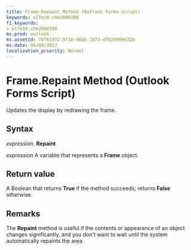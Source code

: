 ```yaml
---
title: Frame.Repaint Method (Outlook Forms Script)
keywords: olfm10.chm2000380
f1_keywords:
- olfm10.chm2000380
ms.prod: outlook
ms.assetid: 78761972-9f18-96bb-1073-dfb29909432b
ms.date: 06/08/2017
localization_priority: Normal
---
```



# Frame.Repaint Method (Outlook Forms Script)

Updates the display by redrawing the frame.


## Syntax

_expression_. **Repaint**

_expression_ A variable that represents a  **Frame** object.


## Return value

A Boolean that returns  **True** if the method succeeds; returns **False** otherwise.


## Remarks

The  **Repaint** method is useful if the contents or appearance of an object changes significantly, and you don't want to wait until the system automatically repaints the area.


